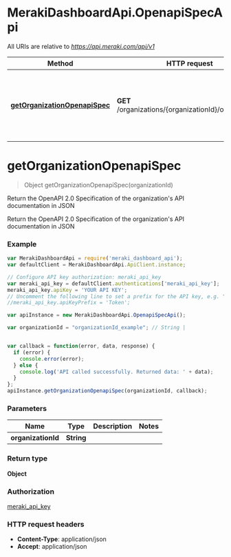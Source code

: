 # MerakiDashboardApi.OpenapiSpecApi

All URIs are relative to *https://api.meraki.com/api/v1*

Method | HTTP request | Description
------------- | ------------- | -------------
[**getOrganizationOpenapiSpec**](OpenapiSpecApi.md#getOrganizationOpenapiSpec) | **GET** /organizations/{organizationId}/openapiSpec | Return the OpenAPI 2.0 Specification of the organization's API documentation in JSON


<a name="getOrganizationOpenapiSpec"></a>
# **getOrganizationOpenapiSpec**
> Object getOrganizationOpenapiSpec(organizationId)

Return the OpenAPI 2.0 Specification of the organization's API documentation in JSON

Return the OpenAPI 2.0 Specification of the organization's API documentation in JSON

### Example
```javascript
var MerakiDashboardApi = require('meraki_dashboard_api');
var defaultClient = MerakiDashboardApi.ApiClient.instance;

// Configure API key authorization: meraki_api_key
var meraki_api_key = defaultClient.authentications['meraki_api_key'];
meraki_api_key.apiKey = 'YOUR API KEY';
// Uncomment the following line to set a prefix for the API key, e.g. "Token" (defaults to null)
//meraki_api_key.apiKeyPrefix = 'Token';

var apiInstance = new MerakiDashboardApi.OpenapiSpecApi();

var organizationId = "organizationId_example"; // String | 


var callback = function(error, data, response) {
  if (error) {
    console.error(error);
  } else {
    console.log('API called successfully. Returned data: ' + data);
  }
};
apiInstance.getOrganizationOpenapiSpec(organizationId, callback);
```

### Parameters

Name | Type | Description  | Notes
------------- | ------------- | ------------- | -------------
 **organizationId** | **String**|  | 

### Return type

**Object**

### Authorization

[meraki_api_key](../README.md#meraki_api_key)

### HTTP request headers

 - **Content-Type**: application/json
 - **Accept**: application/json

